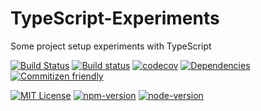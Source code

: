 # TypeScript-Experiments
Some project setup experiments with TypeScript

[![Build Status][build-badge]][build]
[![Build status][win-build-badge]][win-build]
[![codecov][codecov-badge]][codecov]
[![Dependencies][dependencyci-badge]][dependencyci]
[![Commitizen friendly][commitizen-badge]][commitizen]

[![MIT License][license-badge]][LICENSE]
[![npm-version][npm-version-badge]][package]
[![node-version][node-version-badge]][node]


[package]: https://www.npmjs.com/package/experimental-library
[build-badge]: https://travis-ci.org/Apidcloud/TypeScript-Experiments.svg?branch=master
[build]: https://travis-ci.org/Apidcloud/TypeScript-Experiments
[win-build-badge]: https://ci.appveyor.com/api/projects/status/e6rb3wq7ji91y2up/branch/master?svg=true
[win-build]: https://ci.appveyor.com/project/Apidcloud/typescript-experiments/branch/master
[commitizen-badge]: https://img.shields.io/badge/commitizen-friendly-brightgreen.svg
[commitizen]: http://commitizen.github.io/cz-cli/
[codecov-badge]: https://codecov.io/gh/Apidcloud/TypeScript-Experiments/branch/master/graph/badge.svg
[codecov]: https://codecov.io/gh/Apidcloud/TypeScript-Experiments
[npm-version-badge]: https://img.shields.io/npm/v/experimental-library.svg
[node]: https://nodejs.org
[node-version-badge]: https://img.shields.io/badge/node-%3E%3D%206.0-orange.svg
[license-badge]: https://img.shields.io/npm/l/experimental-library.svg
[LICENSE]: https://github.com/Apidcloud/TypeScript-Experiments/blob/dev/LICENSE
[dependencyci-badge]: https://dependencyci.com/github/Apidcloud/TypeScript-Experiments/badge
[dependencyci]: https://dependencyci.com/github/Apidcloud/TypeScript-Experiments